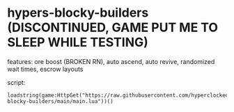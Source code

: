 # hypers-blocky-builders (DISCONTINUED, GAME PUT ME TO SLEEP WHILE TESTING)
features: ore boost (BROKEN RN), auto ascend, auto revive, randomized wait times, escrow layouts

script:
```
loadstring(game:HttpGet("https://raw.githubusercontent.com/hyperclocked333/hypers-blocky-builders/main/main.lua"))()
